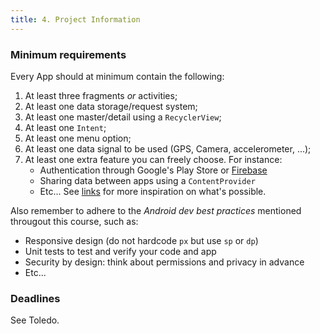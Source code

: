 ```yaml
---
title: 4. Project Information
---
```


### Minimum requirements

Every App should at minimum contain the following:

1. At least three fragments _or_ activities;
2. At least one data storage/request system;
3. At least one master/detail using a `RecyclerView`;
4. At least one `Intent`;
5. At least one menu option;
6. At least one data signal to be used (GPS, Camera, accelerometer, ...);
7. At least one extra feature you can freely choose. For instance:
    - Authentication through Google's Play Store or [Firebase](https://console.firebase.google.com/?pli=1)
    - Sharing data between apps using a `ContentProvider`
    - Etc... See [links](/extra/links) for more inspiration on what's possible.

Also remember to adhere to the _Android dev best practices_ mentioned througout this course, such as:

- Responsive design (do not hardcode `px` but use `sp` or `dp`)
- Unit tests to test and verify your code and app
- Security by design: think about permissions and privacy in advance
- Etc... 


### Deadlines

See Toledo.